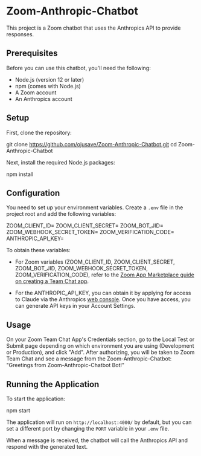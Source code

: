 # Zoom-Anthropic-Chatbot

This project is a Zoom chatbot that uses the Anthropics API to provide responses. 

## Prerequisites

Before you can use this chatbot, you'll need the following:

- Node.js (version 12 or later)
- npm (comes with Node.js)
- A Zoom account 
- An Anthropics account

## Setup

First, clone the repository:

git clone https://github.com/ojusave/Zoom-Anthropic-Chatbot.git
cd Zoom-Anthropic-Chatbot


Next, install the required Node.js packages:

npm install


## Configuration

You need to set up your environment variables. Create a `.env` file in the project root and add the following variables:

ZOOM_CLIENT_ID=
ZOOM_CLIENT_SECRET=
ZOOM_BOT_JID=
ZOOM_WEBHOOK_SECRET_TOKEN=
ZOOM_VERIFICATION_CODE=
ANTHROPIC_API_KEY=


To obtain these variables:

- For Zoom variables (ZOOM_CLIENT_ID, ZOOM_CLIENT_SECRET, ZOOM_BOT_JID, ZOOM_WEBHOOK_SECRET_TOKEN, ZOOM_VERIFICATION_CODE), refer to the [Zoom App Marketplace guide on creating a Team Chat app](https://developers.zoom.us/docs/team-chat-apps/create/).

- For the ANTHROPIC_API_KEY, you can obtain it by applying for access to Claude via the Anthropics [web console](https://console.anthropic.com/docs/api). Once you have access, you can generate API keys in your Account Settings.

## Usage

On your Zoom Team Chat App's Credentials section, go to the Local Test or Submit page depending on which environment you are using (Development or Production), and click "Add". After authorizing, you will be taken to Zoom Team Chat and see a message from the Zoom-Anthropic-Chatbot:
"Greetings from Zoom-Anthropic-Chatbot Bot!"

## Running the Application

To start the application:

npm start

The application will run on `http://localhost:4000/` by default, but you can set a different port by changing the `PORT` variable in your `.env` file.

When a message is received, the chatbot will call the Anthropics API and respond with the generated text.


